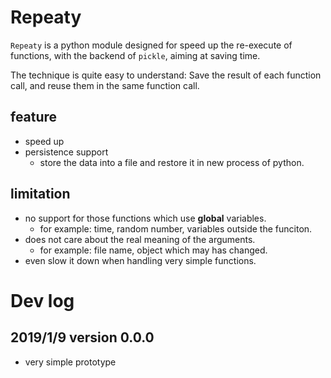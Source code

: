 # Repeaty

`Repeaty` is a python module designed for speed up the re-execute of functions, with the backend of `pickle`, aiming at saving time.

The technique is quite easy to understand: Save the result of each function call, and reuse them in the same function call.

## feature

- speed up
- persistence support
  - store the data into a file and restore it in new process of python.

## limitation

- no support for those functions which use __global__ variables.
  - for example: time, random number, variables outside the funciton.
- does not care about the real meaning of the arguments.
  - for example: file name, object which may has changed.
- even slow it down when handling very simple functions.


# Dev log

## 2019/1/9 version 0.0.0

- very simple prototype
